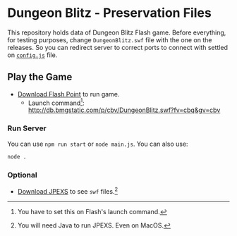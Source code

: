 # Dungeon Blitz - Preservation Files

This repository holds data of Dungeon Blitz Flash game.
Before everything, for testing purposes, change `DungeonBlitz.swf` file with the one on the releases. So you can redirect server to correct ports to connect with settled on [`config.js`](src\config.js) file.

## Play the Game

-   [Download Flash Point](https://flashpointarchive.org/downloads) to run game.
    -   Launch command[^1]: http://db.bmgstatic.com/p/cbv/DungeonBlitz.swf?fv=cbq&gv=cbv

### Run Server

You can use `npm run start` or `node main.js`. You can also use:

```sh
node .
```

### Optional

-   [Download JPEXS](https://github.com/jindrapetrik/jpexs-decompiler/releases) to see `swf` files.[^2]

[^1]: You have to set this on Flash's launch command.
[^2]: You will need Java to run JPEXS. Even on MacOS.
